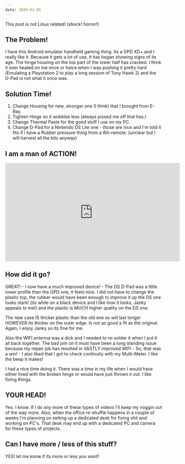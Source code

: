 ```yaml
---
date: 2020-01-05
---
```

This post is not Linux related!  (shock! horror!)

## The Problem!

I have this Android emulator handheld gaming thing. Its a GPD XD+ and I really like it. Because it gets a lot of use, it has began showing signs of its age. The hinge housing on the top part of the lower half has cracked. I think it over heated on me once or twice when I was pushing it pretty hard (Emulating a Playstation 2 to play a long session of Tony Hawk 2) and the D-Pad is not what it once was.

## Solution Time!

1. Change Housing for new, stronger one (I think) that I brought from E-Bay.
2. Tighten Hinge so it wobbles less (always pissed me off that has.)
3. Change Thermal Paste for the good stuff I use on my PC.
4. Change D-Pad for a Nintendo DS Lite one - those are nice and I'm told it fits if i have a Rubber pressure thing from a Wii-remote. (unclear but I will harvest all the bits anyway)

## I am a man of ACTION!

<div class="xpeng">
<iframe width="560" height="315" src="https://www.youtube.com/embed/kATHpb_o6wE" frameborder="0" allow="accelerometer; autoplay; encrypted-media; gyroscope; picture-in-picture" allowfullscreen></iframe>
</div>

## How did it go?

GREAT! - I now have a much improved device! - The DS D-Pad was a little lower profile than the GPD one, it feels nice. I did not have to change the plastic top, the rubber would have been enough to improve it up the DS one looks stark! (its while on a black device and I like how it looks, Janky appeals to me!) and the plastic is MUCH higher quality on the DS one.

The new case IS thicker plastic than the old one so will last longer HOWEVER its thicker on the outer edge. Is not as good a fit as the original. Again, I enjoy Janky so its fine for me.

Also the WIFI antenna was a dick and I needed to re-solder it when I put it all back together. The bad join on it must have been a long standing issue because my repair job has resulted in VASTLY improved WIFI - So, that was a win! - I also liked that I got to check continuity with my Multi-Meter. I like the beep it makes!

I had a nice time doing it. There was a time in my life when I would have either lived with the broken hinge or would have just thrown it out. I like fixing things.

## YOUR HEAD!

Yes. I know. If I do any more of these types of videos I'll keep my noggin out of the way more. Also, when the office re-shuffle happens in a couple of weeks I'm planning on setting up a dedicated desk for fixing shit and working on PC's. That desk may end up with a dedicated PC and camera for these types of projects.

## Can I have more / less of this stuff?

YES! let me know if its more or less you want!
